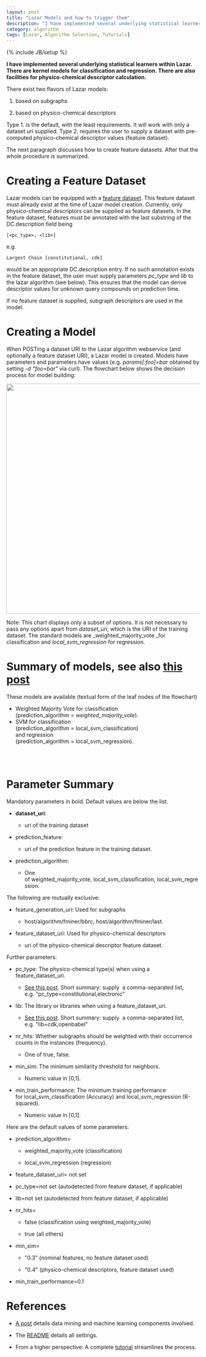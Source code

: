 ```yaml
---
layout: post
title: "Lazar Models and how to trigger them"
description: "I have implemented several underlying statistical learners within Lazar. There are kernel models for classification and regression. There are also facilities for physico-chemical descriptor calculation."
category: algorithm
tags: [Lazar, Algorithm Selection, Tutorials]
---
```

{% include JB/setup %}

**I have implemented several underlying statistical learners within Lazar. There are kernel models for classification and regression. There are also facilities for physico-chemical descriptor calculation.**

There exist two flavors of Lazar models:



	
  1. based on subgraphs

	
  2. based on physico-chemical descriptors


Type 1. is the default, with the least requirements. It will work with only a dataset uri supplied. Type 2. requires the user to supply a dataset with pre-computed physico-chemical descriptor values (feature dataset).

The next paragraph discusses how to create feature datasets. After that the whole procedure is summarized.


# Creating a Feature Dataset


Lazar models can be equipped with a [feature dataset](/algorithm/2012/05/02/calculating-physico-chemical-descriptors-with-opentox-algorithm). This feature dataset must already exist at the time of Lazar model creation. Currently, only physico-chemical descriptors can be supplied as feature datasets. In the feature dataset, features must be annotated with the last substring of the DC.description field being


    
    
    [<pc_type>, <lib>]
    



e.g.


    
    
    Largest Chain [constitutional, cdk]
    



would be an appropriate DC.description entry. If no such annotation exists in the feature dataset, the user must supply parameters _pc_type_ and _lib_ to the lazar algorithm (see below). This ensures that the model can derive descriptor values for unknown query compounds on prediction time.

If no feature dataset is supplied, subgraph descriptors are used in the model.


# Creating a Model


When POSTing a dataset URI to the Lazar algorithm webservice (and optionally a feature dataset URI), a Lazar model is created. Models have parameters and parameters have values (e.g. _params[:foo]=bar_ obtained by setting _-d "foo=bar"_ via curl). The flowchart below shows the decision process for model building:

<img src="http://www.maunz.de/wordpress/wp-content/uploads/2011/05/Workflow_Algorithms6.png" width="600px">

Note: This chart displays only a subset of options. It is not necessary to pass any options apart from _dataset_uri_, which is the URI of the training dataset. The standard models are _weighted_majority_vote _for classification and _local_svm_regression_ for regression.

# Summary of models, see also [this post](algorithm/2012/05/02/data-mining-and-machine-learning-algorithms-in-lazar)

These models are available (textual form of the leaf nodes of the flowchart)

* Weighted Majority Vote for classification <br />
  (prediction_algorithm = _weighted_majority_vote_).
* SVM for classification  <br />
  (prediction_algorithm = local_svm_classification) <br />
  and regression <br />
  (prediction_algorithm = local_svm_regression).
<br />
<br />


# Parameter Summary


Mandatory parameters in bold. Default values are below the list.



	
* **dataset_uri**:

  * uri of the training dataset

* prediction_feature:

  * uri of the prediction feature in the training dataset.

* prediction_algorithm:

  * One of weighted_majority_vote, local_svm_classification, local_svm_regression.


The following are mutually exclusive:

* feature_generation_uri: Used for subgraphs

  * host/algorithm/fminer/bbrc, host/algorithm/fminer/last.

* feature_dataset_uri: Used for physico-chemical descriptors

  * uri of the physico-chemical descriptor feature dataset.

Further parameters:
	
* pc_type: The physico-chemical type(s) when using a feature_dataset_uri.

  * [See this post](/algorithm/2012/05/02/calculating-physico-chemical-descriptors-with-opentox-algorithm). Short summary: supply  a comma-separated list, <br />e.g. "pc_type=constitutional,electronic"

* lib: The library or libraries when using a feature_dataset_uri.

  * [See this post](/algorithm/2012/05/02/calculating-physico-chemical-descriptors-with-opentox-algorithm). Short summary: supply  a comma-separated list, e.g. "lib=cdk,openbabel"

* nr_hits: Whether subgraphs should be weighted with their occurrence counts in the instances (frequency).

  * One of true, false.

* min_sim: The minimum similarity threshold for neighbors.

  * Numeric value in \[0,1\].

* min_train_performance: The minimum training performance for local_svm_classification (Accuracy) and local_svm_regression (R-squared).

  * Numeric value in \[0,1\].

Here are the default values of some parameters:

* prediction_algorithm=

  * weighted_majority_vote (classification)

  * local_svm_regression (regression)

* feature_dataset_uri= not set

* pc_type=not set (autodetected from feature dataset, if applicable)

* lib=not set (autodetected from feature dataset, if applicable)

* nr_hits=

  * false (classification using weighted_majority_vote)

  * true (all others)

* min_sim=

  * "0.3" (nominal features, no feature dataset used)

  * "0.4" (physico-chemical descriptors, feature dataset used)

* min_train_performance=0.1

# References





	
  * [A post](/algorithm/2012/05/02/data-mining-and-machine-learning-algorithms-in-lazar) details data mining and machine learning components involved.

	
  * The [README](https://github.com/opentox/algorithm/tree/development) details all settings.

	
  * From a higher perspective: A complete [tutorial](/algorithm/2012/05/01/services-tutorial---lazar-feature-generation-feature-selection-validation) streamlines the process.


